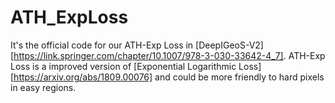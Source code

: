 # ATH_ExpLoss
It's the official code for our ATH-Exp Loss in [DeepIGeoS-V2][https://link.springer.com/chapter/10.1007/978-3-030-33642-4_7]. ATH-Exp Loss is a improved version of [Exponential Logarithmic Loss][https://arxiv.org/abs/1809.00076] and could be more friendly to hard pixels in easy regions. 
